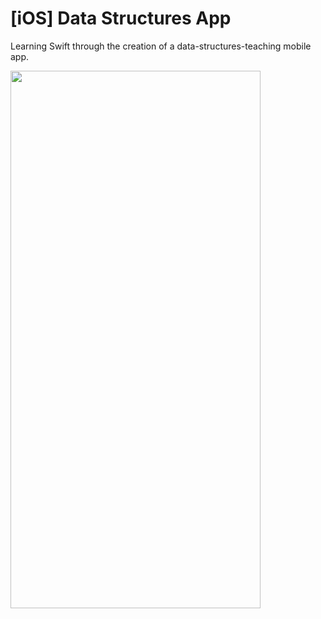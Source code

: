 # \[iOS\] Data Structures App
Learning Swift through the creation of a data-structures-teaching mobile app.

<img src="https://github.com/HarrisonHutton/iOS-Data-Structures-App/blob/main/DSAppProgress.gif" width="400" height="860" />
